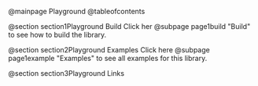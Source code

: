 @mainpage Playground
@tableofcontents

@section section1Playground Build
Click her @subpage page1build "Build" to see how to build the library.

@section section2Playground Examples
Click here @subpage page1example "Examples" to see all examples for this library.

@section section3Playground Links